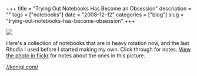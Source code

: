 +++
title = "Trying Out Notebooks Has Become an Obsession"
description = ""
tags = ["notebooks"]
date = "2008-12-12"
categories = ["blog"]
slug = "trying-out-notebooks-has-become-obsession"
+++



  <div class="notebook-screenshot"><a href="../index.html"><img src="//konigi.com/media/notebook/trying-notebooks.jpg" class="notebook-image" /></a></div><p>Here's a collection of notebooks that are in heavy rotation now, and the last Rhodia I used before I started making my own. Click through for notes. <a href="http://www.flickr.com/photos/jibbajabba/3103201627/">View the photo in flickr</a> for notes about the ones in this picture.</p>
    
  <a href="../index.html">//konigi.com/</a>
